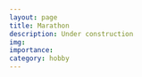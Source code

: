 ```yaml
---
layout: page
title: Marathon
description: Under construction
img:
importance: 
category: hobby
---
```

